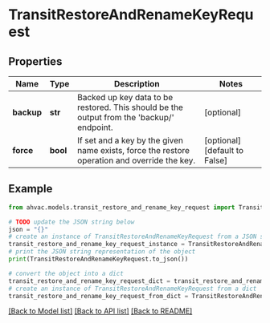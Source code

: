 # TransitRestoreAndRenameKeyRequest


## Properties

Name | Type | Description | Notes
------------ | ------------- | ------------- | -------------
**backup** | **str** | Backed up key data to be restored. This should be the output from the &#39;backup/&#39; endpoint. | [optional] 
**force** | **bool** | If set and a key by the given name exists, force the restore operation and override the key. | [optional] [default to False]

## Example

```python
from ahvac.models.transit_restore_and_rename_key_request import TransitRestoreAndRenameKeyRequest

# TODO update the JSON string below
json = "{}"
# create an instance of TransitRestoreAndRenameKeyRequest from a JSON string
transit_restore_and_rename_key_request_instance = TransitRestoreAndRenameKeyRequest.from_json(json)
# print the JSON string representation of the object
print(TransitRestoreAndRenameKeyRequest.to_json())

# convert the object into a dict
transit_restore_and_rename_key_request_dict = transit_restore_and_rename_key_request_instance.to_dict()
# create an instance of TransitRestoreAndRenameKeyRequest from a dict
transit_restore_and_rename_key_request_from_dict = TransitRestoreAndRenameKeyRequest.from_dict(transit_restore_and_rename_key_request_dict)
```
[[Back to Model list]](../README.md#documentation-for-models) [[Back to API list]](../README.md#documentation-for-api-endpoints) [[Back to README]](../README.md)


